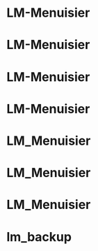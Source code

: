 # LM-Menuisier
# LM-Menuisier
# LM-Menuisier
# LM-Menuisier
# LM_Menuisier
# LM_Menuisier
# LM_Menuisier
# lm_backup
